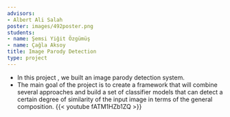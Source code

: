 ```yaml
---
advisors:
- Albert Ali Salah
poster: images/492poster.png
students:
- name: Şemsi Yiğit Özgümüş
- name: Çağla Aksoy
title: Image Parody Detection
type: project
---
```


* In this project , we built an image parody detection system.
* The main goal of the project is to create a framework that will combine several approaches and build a set of classifier models that can detect a certain degree of similarity of the input image in terms of the general composition.
{{< youtube fATM1HZb1ZQ >}}